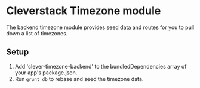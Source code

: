 # Cleverstack Timezone module
The backend timezone module provides seed data and routes for you to pull down a list of timezones.

## Setup
1. Add 'clever-timezone-backend' to the bundledDependencies array of your app's package.json.
2. Run `grunt db` to rebase and seed the timezone data.
